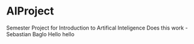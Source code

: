 # AIProject

Semester Project for Introduction to Artifical Inteligence
Does this work - Sebastian Baglo
Hello hello

